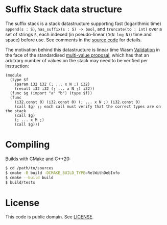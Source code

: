 # Suffix Stack data structure

The suffix stack is a stack datastructure supporting fast (logarithmic time)
`append(s : S)`, `has_suffix(s : S) -> bool`, and `truncate(to : int)` over a
set of strings `S`, each indexed (in pseudo-linear (`O(N log N)`) time and
space) before use. See comments in the [source code](./suffstack.hpp) for
details.

The motivation behind this datastructure is linear time Wasm
[Validation](https://webassembly.github.io/spec/core/valid/index.html) in the
face of the standardised [multi-value
proposal](https://webassembly.github.io/spec/core/appendix/changes.html#multiple-values),
which has that an arbitrary number of values on the stack may need to be
verified per instruction:

```wat
(module
  (type $f
    (param i32 i32 (; ... x N ;) i32)
    (result i32 i32 (; ... x N ;) i32))
  (func $g (import "a" "b") (type $f))
  (func
    (i32.const 0) (i32.const 0) (; ... x N ;) (i32.const 0)
    (call $g) ;; each call must verify that the correct types are on the stack
    (call $g)
    (; ... x M ;)
    (call $g)))
```

# Compiling

Builds with CMake and C++20:

```sh
$ cd /path/to/sources
$ cmake -B build -DCMAKE_BUILD_TYPE=RelWithDebInfo
$ cmake --build build
$ build/tests
```

# License

This code is public domain. See [LICENSE](LICENSE).
